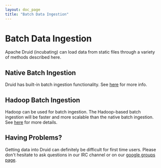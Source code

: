 ```yaml
---
layout: doc_page
title: "Batch Data Ingestion"
---
```


<!--
  ~ Licensed to the Apache Software Foundation (ASF) under one
  ~ or more contributor license agreements.  See the NOTICE file
  ~ distributed with this work for additional information
  ~ regarding copyright ownership.  The ASF licenses this file
  ~ to you under the Apache License, Version 2.0 (the
  ~ "License"); you may not use this file except in compliance
  ~ with the License.  You may obtain a copy of the License at
  ~
  ~   http://www.apache.org/licenses/LICENSE-2.0
  ~
  ~ Unless required by applicable law or agreed to in writing,
  ~ software distributed under the License is distributed on an
  ~ "AS IS" BASIS, WITHOUT WARRANTIES OR CONDITIONS OF ANY
  ~ KIND, either express or implied.  See the License for the
  ~ specific language governing permissions and limitations
  ~ under the License.
  -->

# Batch Data Ingestion

Apache Druid (incubating) can load data from static files through a variety of methods described here.

## Native Batch Ingestion

Druid has built-in batch ingestion functionality. See [here](../ingestion/native_tasks.html) for more info.

## Hadoop Batch Ingestion

Hadoop can be used for batch ingestion. The Hadoop-based batch ingestion will be faster and more scalable than the native batch ingestion. See [here](../ingestion/hadoop.html) for more details.

Having Problems?
----------------
Getting data into Druid can definitely be difficult for first time users. Please don't hesitate to ask questions in our IRC channel or on our [google groups page](https://groups.google.com/forum/#!forum/druid-user).
